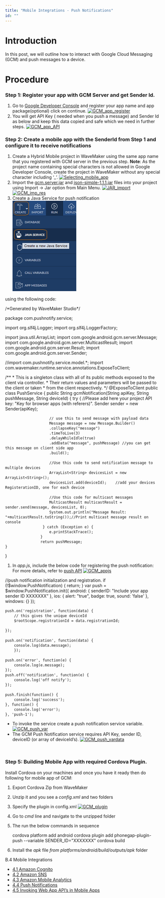 ```yaml
---
title: "Mobile Integrations - Push Notifications"
id: ""
---
```


# Introduction

In this post, we will outline how to interact with Google Cloud Messaging (GCM) and push messages to a device.

# Procedure

### Step 1: Register your app with GCM Server and get Sender Id.

1. Go to [Google Developer Console](https://developers.google.com/mobile/add?platform=android&cntapi=gcm&cnturl=https:%2F%2Fdevelopers.google.com%2Fcloud-messaging%2Fandroid%2Fclient&cntlbl=Continue%20Adding%20GCM%20Support&%3Fconfigured%3Dtrue) and register your app name and app package(optional) click on continue. [![GCM_app_register](/learn/assets/GCM_app_register-1024x544.png)](/learn/assets/GCM_app_register.png)
2. You will get API Key ( needed when you push a message) and Sender Id as below and keep this data copied and safe which we need in further steps. [![GCM_app_API](/learn/assets/GCM_app_API-1024x651.png)](/learn/assets/GCM_app_API.png)

### Step 2: Create a mobile app with the SenderId from Step 1 and configure it to receive notifications

1. Create a Hybrid Mobile project in WaveMaker using the same app name that you registered with GCM server in the previous step. **Note**: As the project name containing special characters is not allowed in Google Developer Console, create the project in WaveMaker without any special character including ‘\_’. [![Selecting_mobile_app](/learn/assets/Selecting_mobile_app.png)](/learn/assets/Selecting_mobile_app.png)
2. Import the [gcm.server.jar](http://www.java2s.com/Code/Jar/g/gcm.htm) and [json-simple-1.1.1.jar](http://www.java2s.com/Code/Jar/j/json-simple.htm) files into your project using Import -> Jar option from Main Menu. [![JAR_import](/learn/assets/JAR_import.png)](/learn/assets/JAR_import.png) [![GCM_imp_res](/learn/assets/GCM_imp_res.png)](/learn/assets/GCM_imp_res.png)
3. Create a Java Service for push notification [![JS_Create](/learn/assets/JS_Create.png)](/learn/assets/JS_Create.png)

using the following code:

/\*Generated by WaveMaker Studio\*/

package com.pushnotify.service;

import org.slf4j.Logger;
import org.slf4j.LoggerFactory;

import java.util.ArrayList;
import com.google.android.gcm.server.Message;
import com.google.android.gcm.server.MulticastResult;
import com.google.android.gcm.server.Result;
import com.google.android.gcm.server.Sender;

//import com.pushnotify.service.model.\*;
import com.wavemaker.runtime.service.annotations.ExposeToClient;

/\*\*
 \* This is a singleton class with all of its public methods exposed to the client via controller.
 \* Their return values and parameters will be passed to the client or taken
 \* from the client respectively.
 \*/
@ExposeToClient
public class PushService {
   public String gcmNotification(String apiKey, String pushMessage, String deviceId) {
   	 try {
                    	//Please add here your project API key: "Key for browser apps (with referers)".
                    	Sender sender = new  Sender(apiKey);

                    	// use this to send message with payload data
                    	Message message = new Message.Builder()
                    	.collapseKey("message")
                    	.timeToLive(3)
                    	.delayWhileIdle(true)
                    	.addData("message", pushMessage) //you can get this message on client side app
                    	.build();  

                    	//Use this code to send notification message to multiple devices
                    	ArrayList<String> devicesList = new ArrayList<String>();       	 
                    	devicesList.add(deviceId);    //add your devices RegisterationID, one for each device    

                    	//Use this code for multicast messages    
                    	MulticastResult multicastResult = sender.send(message, devicesList, 0);
                    	System.out.println("Message Result: "+multicastResult.toString());//Print multicast message result on console
                   	 } catch (Exception e) {
                    	e.printStackTrace();
                	}
                	return pushMessage;
	}
}

1. In _app.js_, include the below code for registering the push notification: For more details, refer to [push API](https://github.com/phonegap/phonegap-plugin-push/blob/master/docs/API.md) [![GCM_appjs](/learn/assets/GCM_appjs.png)](/learn/assets/GCM_appjs.png)

//push notification initialization and registration. 
	if (!$window.PushNotification) {
    	return;
	}
	var push = $window.PushNotification.init({
    	android: {
        	senderID: "Include your app sender ID XXXXXXX” 
    	},
    	ios: {
        	alert: "true",
        	badge: true,
        	sound: 'false'
    	},
    	windows: {}
	});

	push.on('registration', function(data) {
    	// this gives the unique deviceId
    	$rootScope.registrationId = data.registrationId;

	});

	push.on('notification', function(data) {
    	console.log(data.message);
    	});

	push.on('error', function(e) {
    	console.log(e.message);
	});
	push.off('notification', function(e) {
    	console.log('off notify');
	});

	push.finish(function() {
    	console.log('success');
	}, function() {
    	console.log('error');
	}, 'push-1');

- To invoke the service create a push notification service variable. [![GCM_push_var](/learn/assets/GCM_push_var.png)](/learn/assets/GCM_push_var.png)
- The GCM Push Notification service requires API Key, sender ID, deviceID (or array of deviceId’s). [![GCM_push_vardata](/learn/assets/GCM_push_vardata.png)](/learn/assets/GCM_push_vardata.png)

 

### Step 5: Building Mobile App with required Cordova Plugin.

Install Cordova on your machines and once you have it ready then do following for mobile app of GCM:

1. Export Cordova Zip from WaveMaker
2. Unzip it and you see a _config.xml_ and two folders
3. Specify the plugin in config.xml [![GCM_plugin](/learn/assets/GCM_plugin.png)](/learn/assets/GCM_plugin.png)
4. Go to _cmd_ line and navigate to the unzipped folder
5. The run the below commands in sequence
    
    cordova platform add android
    cordova plugin add phonegap-plugin-push --variable SENDER\_ID="XXXXXXX"
    cordova build
    
6. Install the _apk_ file _from platforms/android/build/outputs/apk_ folder

B.4 Mobile Integrations

- [4.1 Amazon Cognito](/learn/hybrid-mobile/mobile-integrations/)
- [4.2 Amazon SNS](/learn/hybrid-mobile/mobile-integrations-amazon-sns/)
- [4.3 Amazon Mobile Analytics](/learn/hybrid-mobile/mobile-integrations-amazon-mobile-analytics/)
- [4.4 Push Notifications](/learn/hybrid-mobile/mobile-integrations-push-notifications/)
- [4.5 Invoking Web App API’s in Mobile Apps](/learn/hybrid-mobile/invoking-web-app-apis-mobile-apps/)
